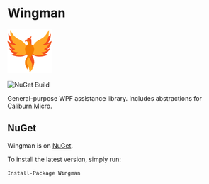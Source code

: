 # Wingman 
![Logo](/Wingman.png)

![NuGet Build](https://img.shields.io/nuget/v/Wingman.svg)

General-purpose WPF assistance library. Includes abstractions for Caliburn.Micro. 

## NuGet
Wingman is on [NuGet](https://www.nuget.org/packages/Wingman).

To install the latest version, simply run:
```ps
Install-Package Wingman
```